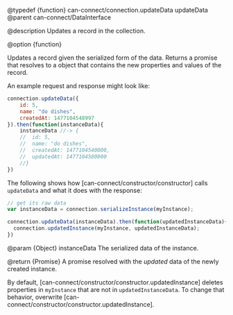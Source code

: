 @typedef {function} can-connect/connection.updateData updateData
@parent can-connect/DataInterface

@description Updates a record in the collection.

@option {function}

Updates a record given the serialized form of the data. Returns a promise
that resolves to a object that contains the new properties and values
of the record.

An example request and response might look like:

```js
connection.updateData({
	id: 5,
	name: "do dishes",
	createdAt: 1477104548997
}).then(function(instanceData){
	instanceData //-> {
	//	id: 5,
	//	name: "do dishes",
	//	createdAt: 1477104540000,
	//	updatedAt: 1477104580000
	//}
})
```

The following shows how [can-connect/constructor/constructor] calls `updateData`
and what it does with the response:

```js
// get its raw data
var instanceData = connection.serializeInstance(myInstance);

connection.updateData(instanceData).then(function(updatedInstanceData){
  connection.updatedInstance(myInstance, updatedInstanceData);
})
```

  @param {Object} instanceData The serialized data of the instance.

  @return {Promise<Object>} A promise resolved with the _updated_ data of the newly created instance.  

  By default, [can-connect/constructor/constructor.updatedInstance] deletes properties in `myInstance` that are not in `updatedInstanceData`.  To change that behavior, overwrite [can-connect/constructor/constructor.updatedInstance].
